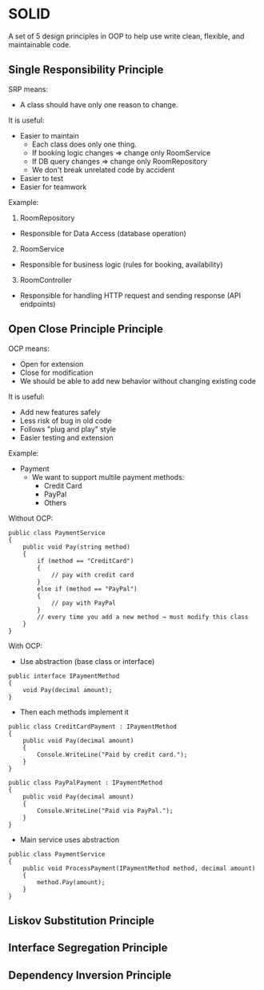 # SOLID

A set of 5 design principles in OOP to help use write clean, flexible, and maintainable code.

## Single Responsibility Principle

SRP means:
- A class should have only one reason to change.

It is useful:
- Easier to maintain
  - Each class does only one thing.
  - If booking logic changes => change only RoomService
  - If DB query changes => change only RoomRepository
  - We don't break unrelated code by accident
- Easier to test
- Easier for teamwork

Example:
1. RoomRepository

- Responsible for Data Access (database operation)

2. RoomService

- Responsible for business logic (rules for booking, availability)

3. RoomController

- Responsible for handling HTTP request and sending response (API endpoints)

## Open Close Principle Principle

OCP means:
- Open for extension
- Close for modification
- We should be able to add new behavior without changing existing code

It is useful:
- Add new features safely
- Less risk of bug in old code
- Follows "plug and play" style
- Easier testing and extension

Example:
- Payment
  - We want to support multile payment methods:
    - Credit Card
    - PayPal
    - Others
   
Without OCP:
```
public class PaymentService
{
    public void Pay(string method)
    {
        if (method == "CreditCard")
        {
            // pay with credit card
        }
        else if (method == "PayPal")
        {
            // pay with PayPal
        }
        // every time you add a new method → must modify this class
    }
}
```

With OCP:
- Use abstraction (base class or interface)
```
public interface IPaymentMethod
{
    void Pay(decimal amount);
}
```
- Then each methods implement it
```
public class CreditCardPayment : IPaymentMethod
{
    public void Pay(decimal amount)
    {
        Console.WriteLine("Paid by credit card.");
    }
}

public class PayPalPayment : IPaymentMethod
{
    public void Pay(decimal amount)
    {
        Console.WriteLine("Paid via PayPal.");
    }
}
```
- Main service uses abstraction
```
public class PaymentService
{
    public void ProcessPayment(IPaymentMethod method, decimal amount)
    {
        method.Pay(amount);
    }
}
```

## Liskov Substitution Principle

## Interface Segregation Principle

## Dependency Inversion Principle
